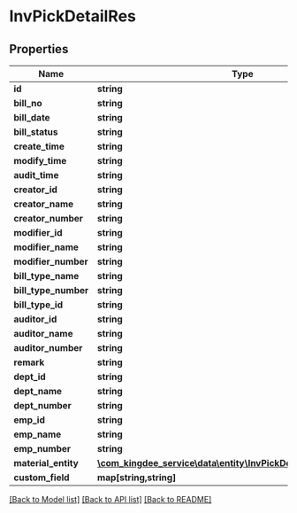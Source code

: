 # InvPickDetailRes

## Properties
Name | Type | Description | Notes
------------ | ------------- | ------------- | -------------
**id** | **string** |  | [optional] 
**bill_no** | **string** |  | [optional] 
**bill_date** | **string** |  | [optional] 
**bill_status** | **string** |  | [optional] 
**create_time** | **string** |  | [optional] 
**modify_time** | **string** |  | [optional] 
**audit_time** | **string** |  | [optional] 
**creator_id** | **string** |  | [optional] 
**creator_name** | **string** |  | [optional] 
**creator_number** | **string** |  | [optional] 
**modifier_id** | **string** |  | [optional] 
**modifier_name** | **string** |  | [optional] 
**modifier_number** | **string** |  | [optional] 
**bill_type_name** | **string** |  | [optional] 
**bill_type_number** | **string** |  | [optional] 
**bill_type_id** | **string** |  | [optional] 
**auditor_id** | **string** |  | [optional] 
**auditor_name** | **string** |  | [optional] 
**auditor_number** | **string** |  | [optional] 
**remark** | **string** |  | [optional] 
**dept_id** | **string** |  | [optional] 
**dept_name** | **string** |  | [optional] 
**dept_number** | **string** |  | [optional] 
**emp_id** | **string** |  | [optional] 
**emp_name** | **string** |  | [optional] 
**emp_number** | **string** |  | [optional] 
**material_entity** | [**\com_kingdee_service\data\entity\InvPickDetailResMaterialEntity[]**](InvPickDetailResMaterialEntity.md) |  | [optional] 
**custom_field** | **map[string,string]** |  | [optional] 

[[Back to Model list]](../README.md#documentation-for-models) [[Back to API list]](../README.md#documentation-for-api-endpoints) [[Back to README]](../README.md)


